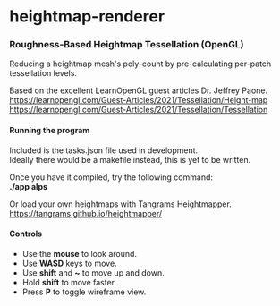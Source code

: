 # heightmap-renderer

### Roughness-Based Heightmap Tessellation (OpenGL)

Reducing a heightmap mesh's poly-count by pre-calculating per-patch tessellation levels.

Based on the excellent LearnOpenGL guest articles Dr. Jeffrey Paone. <br>
https://learnopengl.com/Guest-Articles/2021/Tessellation/Height-map <br>
https://learnopengl.com/Guest-Articles/2021/Tessellation/Tessellation

#### Running the program
Included is the tasks.json file used in development. <br>
Ideally there would be a makefile instead, this is yet to be written.

Once you have it compiled, try the following command:<br>
**./app alps**

Or load your own heightmaps with Tangrams Heightmapper. <br>
https://tangrams.github.io/heightmapper/

#### Controls
* Use the **mouse** to look around.
* Use **WASD** keys to move.
* Use **shift** and **~** to move up and down.
* Hold **shift** to move faster.
* Press **P** to toggle wireframe view.
